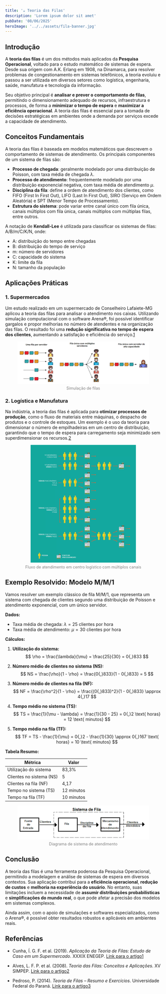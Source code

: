 ```yaml
---
title: '☕ Teoria das Filas'
description: 'Lorem ipsum dolor sit amet'
pubDate: '08/06/2025'
heroImage: '../../assets/fila-banner.jpg'
---
```


## Introdução

A **teoria das filas** é um dos métodos mais aplicados da **Pesquisa Operacional**, voltado para o estudo matemático de sistemas de espera. Desde sua origem com A.K. Erlang em 1908, na Dinamarca, para resolver problemas de congestionamento em sistemas telefônicos, a teoria evoluiu e passou a ser utilizada em diversos setores como logística, engenharia, saúde, manufatura e tecnologia da informação.

Seu objetivo principal é **analisar e prever o comportamento de filas**, permitindo o dimensionamento adequado de recursos, infraestrutura e processos, de forma a **minimizar o tempo de espera** e **maximizar a eficiência operacional**. A teoria das filas é essencial para a tomada de decisões estratégicas em ambientes onde a demanda por serviços excede a capacidade de atendimento.

## Conceitos Fundamentais

A teoria das filas é baseada em modelos matemáticos que descrevem o comportamento de sistemas de atendimento. Os principais componentes de um sistema de filas são:

- **Processo de chegada**: geralmente modelado por uma distribuição de Poisson, com taxa média de chegada $\lambda$.
- **Processo de atendimento**: frequentemente modelado por uma distribuição exponencial negativa, com taxa média de atendimento $\mu$.
- **Disciplina da fila**: define a ordem de atendimento dos clientes, como FIFO (First In First Out), LIFO (Last In First Out), SIRO (Serviço em Ordem Aleatória) e SPT (Menor Tempo de Processamento).
- **Estrutura do sistema**: pode variar entre canal único com fila única, canais múltiplos com fila única, canais múltiplos com múltiplas filas, entre outros.

A notação de **Kendall-Lee** é utilizada para classificar os sistemas de filas: A/B/m/C/K/N, onde:
- A: distribuição do tempo entre chegadas
- B: distribuição do tempo de serviço
- m: número de servidores
- C: capacidade do sistema
- K: limite da fila
- N: tamanho da população

## Aplicações Práticas

### 1. Supermercados

Um estudo realizado em um supermercado de Conselheiro Lafaiete-MG aplicou a teoria das filas para analisar o atendimento nos caixas. Utilizando simulação computacional com o software Arena®, foi possível identificar gargalos e propor melhorias no número de atendentes e na organização das filas. O resultado foi uma **redução significativa no tempo de espera dos clientes**, aumentando a satisfação e eficiência do serviço.[1](https://www.researchgate.net/profile/Icaro-Cunha-4/publication/385908003_APLICACAO_DA_TEORIA_DE_FILAS_ESTUDO_DE_CASO_EM_UM_SUPERMERCADO/links/673b727b88177c79e83120b3/APLICACAO-DA-TEORIA-DE-FILAS-ESTUDO-DE-CASO-EM-UM-SUPERMERCADO.pdf)

<figure style="text-align: center;">
  <img src="../../assets/simulacao-de-filas.png" 
       alt="Modelo de simulação de filas em supermercado" 
       style="max-width: 100%; height: auto; display: block; margin: 0 auto;" />
  <figcaption style="font-size: 0.9em; color: gray; margin-top: 0.5em;">
    Simulação de filas
</figure>

### 2. Logística e Manufatura

Na indústria, a teoria das filas é aplicada para **otimizar processos de produção**, como o fluxo de materiais entre máquinas, o despacho de produtos e o controle de estoques. Um exemplo é o uso da teoria para dimensionar o número de empilhadeiras em um centro de distribuição, garantindo que o tempo de espera para carregamento seja minimizado sem superdimensionar os recursos.[2](https://fecilcam.br/anais/vii_eepa/data/uploads/artigos/3-03.pdf)

<figure style="text-align: center;">
  <img src="../../assets/fluxo-de-atendimento.png" 
       alt="Fluxo de atendimento em centro logístico" 
       style="max-width: 80%; height: auto; display: block; margin: 0 auto;" />
  <figcaption style="font-size: 0.9em; color: gray; margin-top: 0.5em;">
    Fluxo de atendimento em centro logístico com múltiplos canais
  </figcaption>
</figure>

## Exemplo Resolvido: Modelo M/M/1

Vamos resolver um exemplo clássico de fila M/M/1, que representa um sistema com chegada de clientes segundo uma distribuição de Poisson e atendimento exponencial, com um único servidor.

**Dados:**
- Taxa média de chegada: $\lambda = 25$ clientes por hora
- Taxa média de atendimento: $\mu = 30$ clientes por hora

**Cálculos:**

1. **Utilização do sistema:**
   $$
   \rho = \frac{\lambda}{\mu} = \frac{25}{30} = 0{,}833
   $$

2. **Número médio de clientes no sistema (NS):**
   $$
   NS = \frac{\rho}{1 - \rho} = \frac{0{,}833}{1 - 0{,}833} = 5
   $$

3. **Número médio de clientes na fila (NF):**
   $$
   NF = \frac{\rho^2}{1 - \rho} = \frac{(0{,}833)^2}{1 - 0{,}833} \approx 4{,}17
   $$

4. **Tempo médio no sistema (TS):**
   $$
   TS = \frac{1}{\mu - \lambda} = \frac{1}{30 - 25} = 0{,}2 \text{ horas} = 12 \text{ minutos}
   $$

5. **Tempo médio na fila (TF):**
   $$
   TF = TS - \frac{1}{\mu} = 0{,}2 - \frac{1}{30} \approx 0{,}167 \text{ horas} = 10 \text{ minutos}
   $$

**Tabela Resumo:**

| Métrica                  | Valor         |
|--------------------------|---------------|
| Utilização do sistema    | 83,3%         |
| Clientes no sistema (NS) | 5             |
| Clientes na fila (NF)    | 4,17          |
| Tempo no sistema (TS)    | 12 minutos    |
| Tempo na fila (TF)       | 10 minutos    |

<figure style="text-align: center;">
  <img src="../../assets/diagrama-m-m-1.png" 
       alt="Diagrama do sistema M/M/1" 
       style="max-width: 100%; height: auto; display: block; margin: 0 auto;" />
  <figcaption style="font-size: 0.9em; color: gray; margin-top: 0.5em;">
    Diagrama de sistema de atendimento
  </figcaption>
</figure>

## Conclusão

A teoria das filas é uma ferramenta poderosa da Pesquisa Operacional, permitindo a modelagem e análise de sistemas de espera em diversos contextos. Sua aplicação contribui para a **eficiência operacional**, **redução de custos** e **melhoria na experiência do usuário**. No entanto, suas limitações incluem a necessidade de **assumir distribuições probabilísticas** e **simplificações do mundo real**, o que pode afetar a precisão dos modelos em sistemas complexos.

Ainda assim, com o apoio de simulações e softwares especializados, como o Arena®, é possível obter resultados robustos e aplicáveis em ambientes reais.

## Referências

- Cunha, Í. G. F. et al. (2019). *Aplicação da Teoria de Filas: Estudo de Caso em um Supermercado*. XXXIX ENEGEP. [Link para o artigo](https://www.researchgate.net/profile/Icaro-Cunha-4/publication/385908003_APLICACAO_DA_TEORIA_DE_FILAS_ESTUDO_DE_CASO_EM_UM_SUPERMERCADO/links/673b727b88177c79e83120b3/APLICACAO-DA-TEORIA-DE-FILAS-ESTUDO-DE-CASO-EM-UM-SUPERMERCADO.pdf)[1](https://www.researchgate.net/profile/Icaro-Cunha-4/publication/385908003_APLICACAO_DA_TEORIA_DE_FILAS_ESTUDO_DE_CASO_EM_UM_SUPERMERCADO/links/673b727b88177c79e83120b3/APLICACAO-DA-TEORIA-DE-FILAS-ESTUDO-DE-CASO-EM-UM-SUPERMERCADO.pdf)

- Alves, L. F. P. et al. (2008). *Teoria das Filas: Conceitos e Aplicações*. XV SIMPEP. [Link para o artigo](https://fecilcam.br/anais/vii_eepa/data/uploads/artigos/3-03.pdf)[2](https://fecilcam.br/anais/vii_eepa/data/uploads/artigos/3-03.pdf)

- Pedroso, P. (2014). *Teoria de Filas – Resumo e Exercícios*. Universidade Federal do Paraná. [Link para o artigo](https://www.eletrica.ufpr.br/pedroso/2014/TE816/Filas-Resumo-Exercicios.pdf)[3](https://www.eletrica.ufpr.br/pedroso/2014/TE816/Filas-Resumo-Exercicios.pdf)
